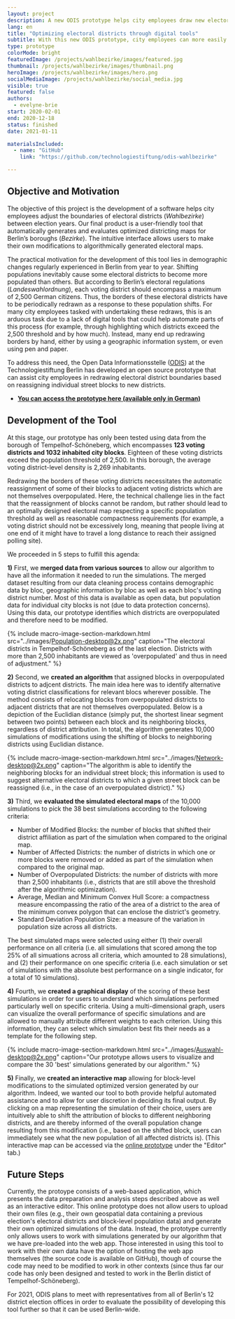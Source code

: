 ```yaml
---
layout: project
description: A new ODIS prototype helps city employees draw new electoral district boundaries more easily and efficiently.
lang: en
title: "Optimizing electoral districts through digital tools"
subtitle: With this new ODIS prototype, city employees can more easily draw new electoral district boundaries based on population changes between elections.
type: prototype
colorMode: bright
featuredImage: /projects/wahlbezirke/images/featured.jpg
thumbnail: /projects/wahlbezirke/images/thumbnail.png
heroImage: /projects/wahlbezirke/images/hero.png
socialMediaImage: /projects/wahlbezirke/social_media.jpg
visible: true
featured: false
authors:
  - evelyne-brie
start: 2020-02-01
end: 2020-12-18
status: finished
date: 2021-01-11

materialsIncluded:
  - name: "GitHub"
    link: "https://github.com/technologiestiftung/odis-wahlbezirke"

---
```


## Objective and Motivation

The objective of this project is the development of a software helps city employees adjust the boundaries of electoral districts (*Wahlbezirke*) between election years. Our final product is a user-friendly tool that automatically generates and evaluates optimized districting maps for Berlin’s boroughs (*Bezirke*). The intuitive interface allows users to make their own modifications to algorithmically generated electoral maps. 

The practical motivation for the development of this tool lies in demographic changes regularly experienced in Berlin from year to year. Shifting populations inevitably cause some electoral districts to become more populated than others. But according to Berlin’s electoral regulations (*Landeswahlordnung*), each voting district should encompass a maximum of 2,500 German citizens. Thus, the borders of these electoral districts have to be periodically redrawn as a response to these population shifts. For many city employees tasked with undertaking these redraws, this is an arduous task due to a lack of digital tools that could help automate parts of this process (for example, through highlighting which districts exceed the 2,500 threshold and by how much). Instead, many end up redrawing borders by hand, either by using a geographic information system, or even using pen and paper. 

To address this need, the Open Data Informationsstelle ([ODIS](https://odis-berlin.de)) at the Technologiestiftung Berlin has developed an open source prototype that can assist city employees in redrawing electoral district boundaries based on reassigning individual street blocks to new districts.

- **[You can access the prototype here (available only in German)](https://wahlbezirke.odis-berlin.de/)**

## Development of the Tool

At this stage, our prototype has only been tested using data from the borough of Tempelhof-Schöneberg, which encompasses **123 voting districts and 1032 inhabited city blocks**. Eighteen of these voting districts exceed the population threshold of 2,500. In this borough, the average voting district-level density is 2,269 inhabitants.

Redrawing the borders of these voting districts necessitates the automatic reassignment of some of their blocks to adjacent voting districts which are not themselves overpopulated. Here, the technical challenge lies in the fact that the reassignment of blocks cannot be random, but rather should lead to an optimally designed electoral map respecting a specific population threshold as well as reasonable compactness requirements (for example, a voting district should not be excessively long, meaning that people living at one end of it might have to travel a long distance to reach their assigned polling site). 

We proceeded in 5 steps to fulfill this agenda:

**1)** First, we **merged data from various sources** to allow our algorithm to have all the information it needed to run the simulations. The merged dataset resulting from our data cleaning process contains demographic data by bloc, geographic information by bloc as well as each bloc's voting district number. Most of this data is available as open data, but population data for individual city blocks is not (due to data protection concerns). Using this data, our prototype identifies which districts are overpopulated and therefore need to be modified.

{% include macro-image-section-markdown.html src="../images/Population-desktop@2x.png" caption="The electoral districts in Tempelhof-Schöneberg as of the last election. Districts with more than 2,500 inhabitants are viewed as 'overpopulated' and thus in need of adjustment." %}


**2)** Second, we **created an algorithm** that assigned blocks in overpopulated districts to adjcent districts. The main idea here was to identify alternative voting district classifications for relevant blocs wherever possible. The method consists of relocating blocks from overpopulated districts to adjacent districts that are not themselves overpopulated. Below is a depiction of the Euclidian distance (simply put, the shortest linear segment between two points) between each block and its neighboring blocks, regardless of district attribution. In total, the algorithm generates 10,000 simulations of modifications using the shifting of blocks to neighboring districts using Euclidian distance.

{% include macro-image-section-markdown.html src="../images/Network-desktop@2x.png" caption="The algorithm is able to identify the neighboring blocks for an individual street block; this information is used to suggest alternative electoral districts to which a given street block can be reassigned (i.e., in the case of an overpopulated district)." %}


**3)** Third, we **evaluated the simulated electoral maps** of the 10,000 simulations to pick the 38 best simulations according to the following criteria: 

- Number of Modified Blocks: the number of blocks that shifted their district affiliation as part of the simulation when compared to the original map.
- Number of Affected Districts: the number of districts in which one or more blocks were removed or added as part of the simulation when compared to the original map.
- Number of Overpopulated Districts: the number of districts with more than 2,500 inhabitants (i.e., districts that are still above the threshold after the algorithmic optimization).
- Average, Median and Minimum Convex Hull Score: a compactness measure encompassing the ratio of the area of a district to the area of the minimum convex polygon that can enclose the district's geometry.
-  Standard Deviation Population Size: a measure of the variation in population size across all districts.

The best simulated maps were selected using either (1) their overall performance on all criteria (i.e. all simulations that scored among the top 25% of all simuations across all criteria, which amounted to 28 simulations), and (2) their performance on one specific criteria (i.e. each simulation or set of simulations with the absolute best performance on a single indicator, for a total of 10 simulations).

**4)** Fourth, we **created a graphical display** of the scoring of these best simulations in order for users to understand which simulations performed particularly well on specific criteria. Using a multi-dimensional graph, users can visualize the overall performance of specific simulations and are allowed to manually attribute different weights to each criterion. Using this information, they can select which simulation best fits their needs as a template for the following step.

{% include macro-image-section-markdown.html src="../images/Auswahl-desktop@2x.png" caption="Our prototype allows users to visualize and compare the 30 'best' simulations generated by our algorithm." %}


**5)** Finally, we **created an interactive map** allowing for block-level modifications to the simulated optimized version generated by our algorithm. Indeed, we wanted our tool to both provide helpful automated assistance and to allow for user discretion in deciding its final output. By clicking on a map representing the simulation of their choice, users are intuitively able to shift the attribution of blocks to different neighboring districts, and are thereby informed of the overall population change resulting from this modification (i.e., based on the shifted block, users can immediately see what the new population of all affected districts is). (This interactive map can be accessed via the [online prototype](http://wahlbezirke.odis-berlin.de/) under the "Editor" tab.)

## Future Steps

Currently, the protoype consists of a web-based application, which presents the data preparation and analysis steps described above as well as an interactive editor. This online prototype does not allow users to upload their own files (e.g., their own geospatial data containing a previous election's electoral districts and block-level population data) and generate their own optimized simulations of the data. Instead, the prototype currently only allows users to work with simulations generated by our algorithm that we have pre-loaded into the web app. Those interested in using this tool to work with their own data have the option of hosting the web app themselves (the source code is available on GitHub), though of course the code may need to be modified to work in other contexts (since thus far our code has only been designed and tested to work in the Berlin distict of Tempelhof-Schöneberg).

For 2021, ODIS plans to meet with representatives from all of Berlin's 12 district election offices in order to evaluate the possibility of developing this tool further so that it can be used Berlin-wide.

